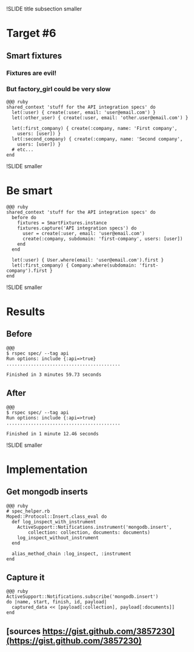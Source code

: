 !SLIDE title subsection smaller

# Target #6
## Smart fixtures

### Fixtures are evil!
### But factory_girl could be very slow

	@@@ ruby
	shared_context 'stuff for the API integration specs' do
	  let(:user) { create(:user, email: 'user@email.com') }
	  let(:other_user) { create(:user, email: 'other.user@email.com') }

	  let(:first_company) { create(:company, name: 'First company', 
	  	users: [user]) }
	  let(:second_company) { create(:company, name: 'Second company', 
	  	users: [user]) }
	  # etc...
	end

!SLIDE smaller

# Be smart

	@@@ ruby
	shared_context 'stuff for the API integration specs' do
	  before do
	    fixtures = SmartFixtures.instance
	    fixtures.capture('API integration specs') do
	      user = create(:user, email: 'user@email.com')
	      create(:company, subdomain: 'first-company', users: [user])
	    end
	  end

	  let(:user) { User.where(email: 'user@email.com').first }
	  let(:first_company) { Company.where(subdomain: 'first-company').first }
	end

!SLIDE smaller

# Results

## Before

	@@@
	$ rspec spec/ --tag api
	Run options: include {:api=>true}
	..........................................

	Finished in 3 minutes 59.73 seconds

## After

	@@@
	$ rspec spec/ --tag api
	Run options: include {:api=>true}
	..........................................

	Finished in 1 minute 12.46 seconds

!SLIDE smaller

# Implementation

## Get mongodb inserts

	@@@ ruby
	# spec_helper.rb
	Moped::Protocol::Insert.class_eval do
	  def log_inspect_with_instrument
	    ActiveSupport::Notifications.instrument('mongodb.insert', 
    		collection: collection, documents: documents)
	    log_inspect_without_instrument
	  end

	  alias_method_chain :log_inspect, :instrument
	end

## Capture it

	@@@ ruby
    ActiveSupport::Notifications.subscribe('mongodb.insert') 
    do |name, start, finish, id, payload|
      captured_data << [payload[:collection], payload[:documents]]
    end

## [sources https://gist.github.com/3857230](https://gist.github.com/3857230)
